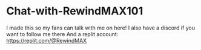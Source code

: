 # Chat-with-RewindMAX101
I made this so my fans can talk with me on here!
I also have a discord if you want to follow me there
And a replit account: https://replit.com/@RewindMAX
